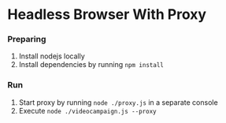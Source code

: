 # Headless Browser With Proxy

### Preparing

1. Install nodejs locally
2. Install dependencies by running `npm install`

### Run

1. Start proxy by running `node ./proxy.js` in a separate console
2. Execute `node ./videocampaign.js --proxy`

